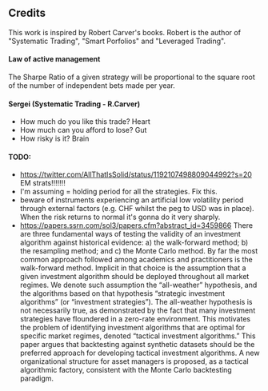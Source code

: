 ## Credits
This work is inspired by Robert Carver's books. Robert is the author of "Systematic Trading", "Smart Porfolios" and "Leveraged Trading". 

#### Law of active management
The Sharpe Ratio of a given strategy will be proportional to the square root of the number of independent bets made per year.

#### Sergei (Systematic Trading - R.Carver)

+ How much do you like this trade? Heart
+ How much can you afford to lose? Gut
+ How risky is it? Brain

#### TODO:
+ https://twitter.com/AllThatIsSolid/status/1192107498809044992?s=20 EM strats!!!!!!!
+ I'm assuming = holding period for all the strategies. Fix this.
+ beware of instruments experiencing an artificial low volatility period through external factors (e.g. CHF whilst the peg to USD was in place). When the risk returns to normal it's gonna do it very sharply.
+ https://papers.ssrn.com/sol3/papers.cfm?abstract_id=3459866 There are three fundamental ways of testing the validity of an investment algorithm against historical evidence: a) the walk-forward method; b) the resampling method; and c) the Monte Carlo method. By far the most common approach followed among academics and practitioners is the walk-forward method. Implicit in that choice is the assumption that a given investment algorithm should be deployed throughout all market regimes. We denote such assumption the “all-weather” hypothesis, and the algorithms based on that hypothesis “strategic investment algorithms” (or “investment strategies”). The all-weather hypothesis is not necessarily true, as demonstrated by the fact that many investment strategies have floundered in a zero-rate environment. This motivates the problem of identifying investment algorithms that are optimal for specific market regimes, denoted “tactical investment algorithms.” This paper argues that backtesting against synthetic datasets should be the preferred approach for developing tactical investment algorithms. A new organizational structure for asset managers is proposed, as a tactical algorithmic factory, consistent with the Monte Carlo backtesting paradigm.
